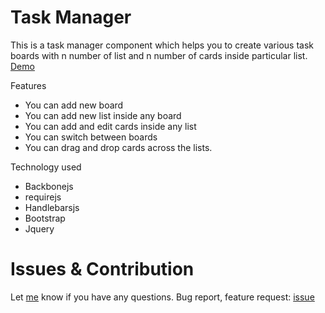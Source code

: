 # Task Manager

This is a task manager component which helps you to create various task boards with n number of list and n number of cards inside particular list.
<a href="http://virbhadrasinh.github.io/taskmanager/">Demo</a>

Features
* You can add new board
* You can add new list inside any board
* You can add and edit cards inside any list
* You can switch between boards
* You can drag and drop cards across the lists.

Technology used
* Backbonejs
* requirejs
* Handlebarsjs
* Bootstrap
* Jquery

# Issues & Contribution

Let <a href="https://github.com/Virbhadrasinh">me</a> know if you have any questions. Bug report, feature request: <a href="https://github.com/Virbhadrasinh/taskmanager/issues">issue</a>
